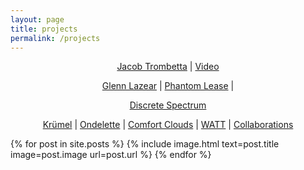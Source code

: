 ```yaml
---
layout: page
title: projects
permalink: /projects
---
```

<div align="center" style="margin: 10px;">
<a href="/projects/jacob_trombetta">Jacob Trombetta</a> |
<a href="/projects/video">Video</a> <br>

<a href="/projects/glenn_lazear">Glenn Lazear</a> |
<a href="/projects/phantom_lease">Phantom Lease</a> |
<!-- <a href="/projects/greening">Greening</a> | -->
<a href="/projects/discrete_spectrum">Discrete Spectrum</a> <br>

<a href="/projects/krumel">Krümel</a> |
<a href="/projects/ondelette">Ondelette</a> |
<a href="/projects/comfort_clouds">Comfort Clouds</a> |
<a href="/projects/watt">WATT</a> |
<a href="/projects/collaborations">Collaborations</a>
</div>



{% for post in site.posts %}
  {% include image.html text=post.title image=post.image url=post.url %}
{% endfor %}